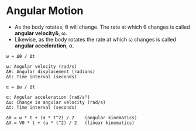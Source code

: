 # Angular Motion

- As the body rotates, θ will change. The rate at which θ changes is called **angular velocity&**, ω.
- Likewise, as the body rotates the rate at which ω changes is called **angular acceleration**, α.

```
ω = Δθ / Δt

ω: Angular velocity (rad/s)
Δθ: Angular displacement (radians)
Δt: Time interval (seconds)

α = Δω / Δt

α: Angular acceleration (rad/s²)
Δω: Change in angular velocity (rad/s)
Δt: Time interval (seconds)

Δθ = ω * t + (α * t^2) / 2    (angular kinematics)
ΔX = V0 * t + (a * t^2) / 2   (linear kinematics)
```
